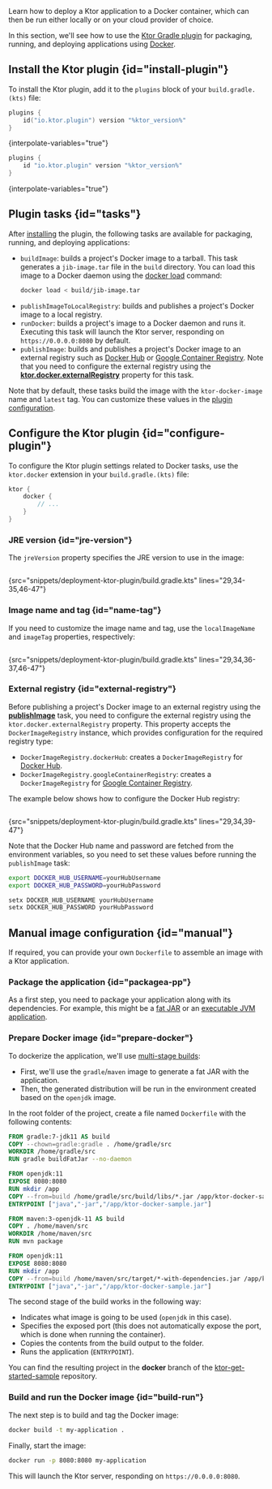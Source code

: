 [//]: # (title: Docker)

<tldr>
<var name="example_name" value="deployment-ktor-plugin"/>
<include src="lib.xml" include-id="download_example"/>
</tldr>

<link-summary>
Learn how to deploy a Ktor application to a Docker container, which can then be run either locally or on your cloud provider of choice.
</link-summary>

In this section, we'll see how to use the [Ktor Gradle plugin](https://github.com/ktorio/ktor-build-plugins) for packaging, running, and deploying applications using [Docker](https://www.docker.com).



## Install the Ktor plugin {id="install-plugin"}

To install the Ktor plugin, add it to the `plugins` block of your `build.gradle.(kts)` file:

<tabs group="languages">
<tab title="Gradle (Kotlin)" group-key="kotlin">

```kotlin
plugins {
    id("io.ktor.plugin") version "%ktor_version%"
}
```
{interpolate-variables="true"}

</tab>
<tab title="Gradle (Groovy)" group-key="groovy">

```groovy
plugins {
    id "io.ktor.plugin" version "%ktor_version%"
}
```
{interpolate-variables="true"}

</tab>
</tabs>


## Plugin tasks {id="tasks"}

After [installing](#install-plugin) the plugin, the following tasks are available for packaging, running, and deploying applications:

- `buildImage`: builds a project's Docker image to a tarball. This task generates a `jib-image.tar` file in the `build` directory. You can load this image to a Docker daemon using the [docker load](https://docs.docker.com/engine/reference/commandline/load/) command:
   ```Bash
   docker load < build/jib-image.tar
   ```
- `publishImageToLocalRegistry`: builds and publishes a project's Docker image to a local registry.
- `runDocker`: builds a project's image to a Docker daemon and runs it. Executing this task will launch the Ktor server, responding on `https://0.0.0.0:8080` by default.
- `publishImage`: builds and publishes a project's Docker image to an external registry such as [Docker Hub](https://hub.docker.com/) or [Google Container Registry](https://cloud.google.com/container-registry). Note that you need to configure the external registry using the **[ktor.docker.externalRegistry](#external-registry)** property for this task.

Note that by default, these tasks build the image with the `ktor-docker-image` name and `latest` tag. 
You can customize these values in the [plugin configuration](#name-tag).

## Configure the Ktor plugin {id="configure-plugin"}

To configure the Ktor plugin settings related to Docker tasks, use the `ktor.docker` extension in your `build.gradle.(kts)` file:

```kotlin
ktor {
    docker {
        // ...
    }
}
```

### JRE version {id="jre-version"}

The `jreVersion` property specifies the JRE version to use in the image:

```kotlin
```
{src="snippets/deployment-ktor-plugin/build.gradle.kts" lines="29,34-35,46-47"}

### Image name and tag {id="name-tag"}

If you need to customize the image name and tag, use the `localImageName` and `imageTag` properties, respectively:

```kotlin
```
{src="snippets/deployment-ktor-plugin/build.gradle.kts" lines="29,34,36-37,46-47"}


### External registry {id="external-registry"}

Before publishing a project's Docker image to an external registry using the **[publishImage](#tasks)** task, you need to configure the external registry using the `ktor.docker.externalRegistry` property. This property accepts the `DockerImageRegistry` instance, which provides configuration for the required registry type:

- `DockerImageRegistry.dockerHub`: creates a `DockerImageRegistry` for [Docker Hub](https://hub.docker.com/).
- `DockerImageRegistry.googleContainerRegistry`: creates a `DockerImageRegistry` for [Google Container Registry](https://cloud.google.com/container-registry).

The example below shows how to configure the Docker Hub registry:

```kotlin
```
{src="snippets/deployment-ktor-plugin/build.gradle.kts" lines="29,34,39-47"}

Note that the Docker Hub name and password are fetched from the environment variables, so you need to set these values before running the `publishImage` task:

<tabs group="os">
<tab title="Linux/macOS" group-key="unix">

```Bash
export DOCKER_HUB_USERNAME=yourHubUsername
export DOCKER_HUB_PASSWORD=yourHubPassword
```

</tab>
<tab title="Windows" group-key="windows">

```Bash
setx DOCKER_HUB_USERNAME yourHubUsername
setx DOCKER_HUB_PASSWORD yourHubPassword
```

</tab>
</tabs>


## Manual image configuration {id="manual"}

If required, you can provide your own `Dockerfile` to assemble an image with a Ktor application.

### Package the application {id="packagea-pp"}
As a first step, you need to package your application along with its dependencies. 
For example, this might be a [fat JAR](fatjar.md) or an [executable JVM application](gradle-application-plugin.md).


### Prepare Docker image {id="prepare-docker"}

To dockerize the application, we'll use [multi-stage builds](https://docs.docker.com/develop/develop-images/multistage-build/):
- First, we'll use the `gradle`/`maven` image to generate a fat JAR with the application.
- Then, the generated distribution will be run in the environment created based on the `openjdk` image.

In the root folder of the project, create a file named `Dockerfile` with the following contents:

<tabs group="languages">
<tab title="Gradle" group-key="kotlin">

```dockerfile
FROM gradle:7-jdk11 AS build
COPY --chown=gradle:gradle . /home/gradle/src
WORKDIR /home/gradle/src
RUN gradle buildFatJar --no-daemon

FROM openjdk:11
EXPOSE 8080:8080
RUN mkdir /app
COPY --from=build /home/gradle/src/build/libs/*.jar /app/ktor-docker-sample.jar
ENTRYPOINT ["java","-jar","/app/ktor-docker-sample.jar"]
```

</tab>
<tab title="Maven" group-key="maven">

```dockerfile
FROM maven:3-openjdk-11 AS build
COPY . /home/maven/src
WORKDIR /home/maven/src
RUN mvn package

FROM openjdk:11
EXPOSE 8080:8080
RUN mkdir /app
COPY --from=build /home/maven/src/target/*-with-dependencies.jar /app/ktor-docker-sample.jar
ENTRYPOINT ["java","-jar","/app/ktor-docker-sample.jar"]
```

</tab>
</tabs>


The second stage of the build works in the following way:

* Indicates what image is going to be used (`openjdk` in this case).
* Specifies the exposed port (this does not automatically expose the port, which is done when running the container).
* Copies the contents from the build output to the folder.
* Runs the application (`ENTRYPOINT`).


You can find the resulting project in the **docker** branch of the [ktor-get-started-sample](https://github.com/ktorio/ktor-get-started-sample) repository.


### Build and run the Docker image {id="build-run"}

The next step is to build and tag the Docker image:

```bash
docker build -t my-application .
```

Finally, start the image:

```bash
docker run -p 8080:8080 my-application
```

This will launch the Ktor server, responding on `https://0.0.0.0:8080`.
